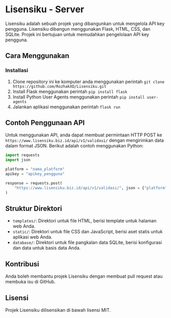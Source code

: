 # Lisensiku - Server

Lisensiku adalah sebuah projek yang dibangunkan untuk mengelola API key pengguna. Lisensiku dibangun menggunakan Flask, HTML, CSS, dan SQLite. Projek ini bertujuan untuk memudahkan pengelolaan API key pengguna.

## Cara Menggunakan

### Installasi

1. Clone repository ini ke komputer anda menggunakan perintah `git clone https://github.com/RozhakXD/Lisensiku.git`
2. Install Flask menggunakan perintah `pip install flask`
3. Install Python User Agents menggunakan perintah `pip install user-agents`
4. Jalankan aplikasi menggunakan perintah `flask run`

## Contoh Penggunaan API

Untuk menggunakan API, anda dapat membuat permintaan HTTP POST ke `https://www.lisensiku.biz.id/api/v1/validasi/` dengan mengirimkan data dalam format JSON. Berikut adalah contoh menggunakan Python:
```python
import requests
import json

platform = "nama_platform"
apikey = "apikey_pengguna"

response = requests.post(
    "https://www.lisensiku.biz.id/api/v1/validasi/", json = {"platform": platform, "apikey": apikey}
)
```

## Struktur Direktori

* `templates/`: Direktori untuk file HTML, berisi template untuk halaman web Anda.
* `static/`: Direktori untuk file CSS dan JavaScript, berisi aset statis untuk aplikasi web Anda.
* `database/`: Direktori untuk file pangkalan data SQLite, berisi konfigurasi dan data untuk basis data Anda.

## Kontribusi

Anda boleh membantu projek Lisensiku dengan membuat pull request atau membuka isu di GitHub.

## Lisensi

Projek Lisensiku dilisensikan di bawah lisensi MIT.
